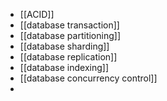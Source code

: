 - [[ACID]]
- [[database transaction]]
- [[database partitioning]]
- [[database sharding]]
- [[database replication]]
- [[database indexing]]
- [[database concurrency control]]
-
